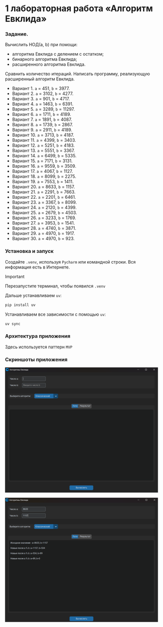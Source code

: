# 1 лабораторная работа **«Алгоритм Евклида»**

### Задание. 

Вычислить НОД(a, b) при помощи: 
- алгоритма Евклида с делением с остатком;
- бинарного алгоритма Евклида; 
- расширенного алгоритма Евклида.

Сравнить количество итераций. Написать программу, реализующую расширенный алгоритм Евклида.

- Вариант 1. `a` = 451, `b` = 3977.
- Вариант 2. `a` = 3102, `b` = 4277.
- Вариант 3. `a` = 901, `b` = 4717.
- Вариант 4. `a` = 1463, `b` = 6391.
- Вариант 5. `a` = 3289, `b` = 11297.
- Вариант 6. `a` = 1711, `b` = 4189.
- Вариант 7. `a` = 1891, `b` = 4087.
- Вариант 8. `a` = 1739, `b` = 2867.
- Вариант 9. `a` = 2911, `b` = 4189.
- Вариант 10. `a` = 3713, `b` = 4187.
- Вариант 11. `a` = 4399, `b` = 3403.
- Вариант 12. `a` = 5251, `b` = 4183.
- Вариант 13. `a` = 5551, `b` = 3367.
- Вариант 14. `a` = 6499, `b` = 5335.
- Вариант 15. `a` = 7171, `b` = 3131.
- Вариант 16. `a` = 9559, `b` = 3509.
- Вариант 17. `a` = 4067, `b` = 1127.
- Вариант 18. `a` = 8099, `b` = 2275.
- Вариант 19. `a` = 7553, `b` = 1411.
- Вариант 20. `a` = 8633, `b` = 1157.
- Вариант 21. `a` = 2291, `b` = 7663.
- Вариант 22. `a` = 2201, `b` = 6461.
- Вариант 23. `a` = 3367, `b` = 8099.
- Вариант 24. `a` = 2120, `b` = 4399.
- Вариант 25. `a` = 2679, `b` = 4503.
- Вариант 26. `a` = 3233, `b` = 1769.
- Вариант 27. `a` = 3953, `b` = 1541.
- Вариант 28. `a` = 4740, `b` = 3871.
- Вариант 29. `a` = 4970, `b` = 1917.
- Вариант 30. `a` = 4970, `b` = 923.

### Установка и запуск

Создайте `.venv`, используя `Pycharm` или командной строки. Вся информация есть в Интернете. 

> [!IMPORTANT]
> Перезапустите терминал, чтобы появился `.venv`

Дальше устанавливаем `uv`:

```bash
pip install uv
```

Устанавливаем все зависимости с помощью `uv`:

```bash
uv sync
```

### Архитектура приложения

Здесь используется паттерн `MVP`

### Скриншоты приложения

![start.png](docs/1.png)

![result.png](docs/2.png)